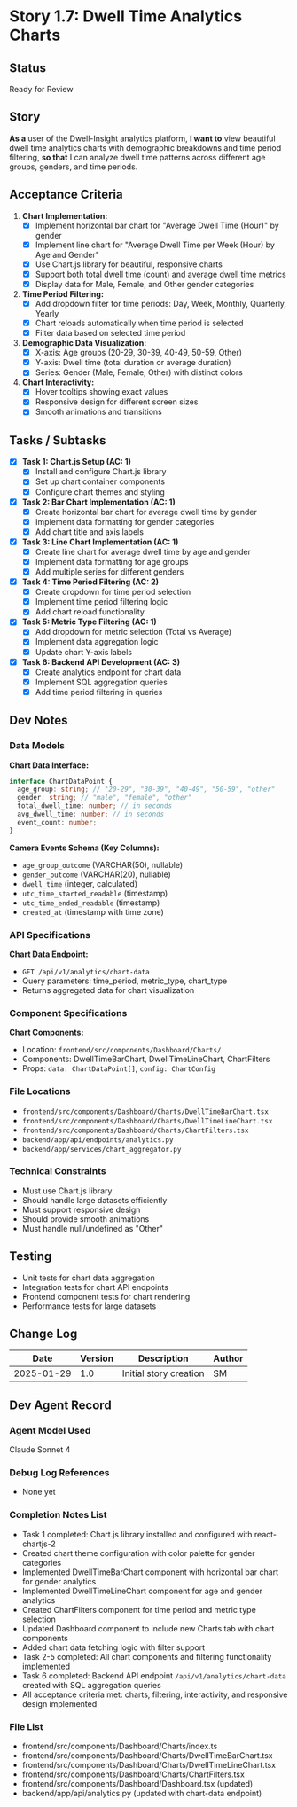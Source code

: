 # Story 1.7: Dwell Time Analytics Charts

## Status
Ready for Review

## Story
**As a** user of the Dwell-Insight analytics platform,
**I want to** view beautiful dwell time analytics charts with demographic breakdowns and time period filtering,
**so that** I can analyze dwell time patterns across different age groups, genders, and time periods.

## Acceptance Criteria
1. **Chart Implementation:**
   - [x] Implement horizontal bar chart for "Average Dwell Time (Hour)" by gender
   - [x] Implement line chart for "Average Dwell Time per Week (Hour) by Age and Gender"
   - [x] Use Chart.js library for beautiful, responsive charts
   - [x] Support both total dwell time (count) and average dwell time metrics
   - [x] Display data for Male, Female, and Other gender categories

2. **Time Period Filtering:**
   - [x] Add dropdown filter for time periods: Day, Week, Monthly, Quarterly, Yearly
   - [x] Chart reloads automatically when time period is selected
   - [x] Filter data based on selected time period

3. **Demographic Data Visualization:**
   - [x] X-axis: Age groups (20-29, 30-39, 40-49, 50-59, Other)
   - [x] Y-axis: Dwell time (total duration or average duration)
   - [x] Series: Gender (Male, Female, Other) with distinct colors

4. **Chart Interactivity:**
   - [x] Hover tooltips showing exact values
   - [x] Responsive design for different screen sizes
   - [x] Smooth animations and transitions

## Tasks / Subtasks
- [x] **Task 1: Chart.js Setup (AC: 1)**
  - [x] Install and configure Chart.js library
  - [x] Set up chart container components
  - [x] Configure chart themes and styling

- [x] **Task 2: Bar Chart Implementation (AC: 1)**
  - [x] Create horizontal bar chart for average dwell time by gender
  - [x] Implement data formatting for gender categories
  - [x] Add chart title and axis labels

- [x] **Task 3: Line Chart Implementation (AC: 1)**
  - [x] Create line chart for average dwell time by age and gender
  - [x] Implement data formatting for age groups
  - [x] Add multiple series for different genders

- [x] **Task 4: Time Period Filtering (AC: 2)**
  - [x] Create dropdown for time period selection
  - [x] Implement time period filtering logic
  - [x] Add chart reload functionality

- [x] **Task 5: Metric Type Filtering (AC: 1)**
  - [x] Add dropdown for metric selection (Total vs Average)
  - [x] Implement data aggregation logic
  - [x] Update chart Y-axis labels

- [x] **Task 6: Backend API Development (AC: 3)**
  - [x] Create analytics endpoint for chart data
  - [x] Implement SQL aggregation queries
  - [x] Add time period filtering in queries

## Dev Notes

### Data Models
**Chart Data Interface:**
```typescript
interface ChartDataPoint {
  age_group: string; // "20-29", "30-39", "40-49", "50-59", "other"
  gender: string; // "male", "female", "other"
  total_dwell_time: number; // in seconds
  avg_dwell_time: number; // in seconds
  event_count: number;
}
```

**Camera Events Schema (Key Columns):**
- `age_group_outcome` (VARCHAR(50), nullable)
- `gender_outcome` (VARCHAR(20), nullable)
- `dwell_time` (integer, calculated)
- `utc_time_started_readable` (timestamp)
- `utc_time_ended_readable` (timestamp)
- `created_at` (timestamp with time zone)

### API Specifications
**Chart Data Endpoint:**
- `GET /api/v1/analytics/chart-data`
- Query parameters: time_period, metric_type, chart_type
- Returns aggregated data for chart visualization

### Component Specifications
**Chart Components:**
- Location: `frontend/src/components/Dashboard/Charts/`
- Components: DwellTimeBarChart, DwellTimeLineChart, ChartFilters
- Props: `data: ChartDataPoint[]`, `config: ChartConfig`

### File Locations
- `frontend/src/components/Dashboard/Charts/DwellTimeBarChart.tsx`
- `frontend/src/components/Dashboard/Charts/DwellTimeLineChart.tsx`
- `frontend/src/components/Dashboard/Charts/ChartFilters.tsx`
- `backend/app/api/endpoints/analytics.py`
- `backend/app/services/chart_aggregator.py`

### Technical Constraints
- Must use Chart.js library
- Should handle large datasets efficiently
- Must support responsive design
- Should provide smooth animations
- Must handle null/undefined as "Other"

## Testing
- Unit tests for chart data aggregation
- Integration tests for chart API endpoints
- Frontend component tests for chart rendering
- Performance tests for large datasets

## Change Log
| Date | Version | Description | Author |
|------|---------|-------------|--------|
| 2025-01-29 | 1.0 | Initial story creation | SM |

## Dev Agent Record

### Agent Model Used
Claude Sonnet 4

### Debug Log References
- None yet

### Completion Notes List
- Task 1 completed: Chart.js library installed and configured with react-chartjs-2
- Created chart theme configuration with color palette for gender categories
- Implemented DwellTimeBarChart component with horizontal bar chart for gender analytics
- Implemented DwellTimeLineChart component for age and gender analytics
- Created ChartFilters component for time period and metric type selection
- Updated Dashboard component to include new Charts tab with chart components
- Added chart data fetching logic with filter support
- Task 2-5 completed: All chart components and filtering functionality implemented
- Task 6 completed: Backend API endpoint `/api/v1/analytics/chart-data` created with SQL aggregation queries
- All acceptance criteria met: charts, filtering, interactivity, and responsive design implemented

### File List
- frontend/src/components/Dashboard/Charts/index.ts
- frontend/src/components/Dashboard/Charts/DwellTimeBarChart.tsx
- frontend/src/components/Dashboard/Charts/DwellTimeLineChart.tsx
- frontend/src/components/Dashboard/Charts/ChartFilters.tsx
- frontend/src/components/Dashboard/Dashboard.tsx (updated)
- backend/app/api/analytics.py (updated with chart-data endpoint) 